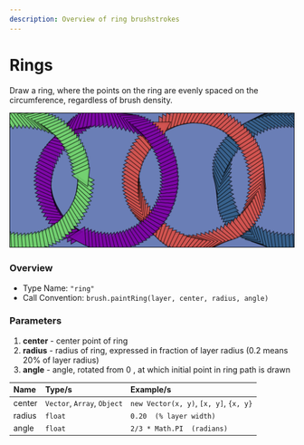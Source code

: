 ```yaml
---
description: Overview of ring brushstrokes
---
```


# Rings

Draw a ring, where the points on the ring are evenly spaced on the circumference, regardless of brush density.

![Rings with rotating triangular brush](../../.gitbook/assets/ring.png)

### Overview‌ <a id="overview"></a>

* Type Name: `"ring"`
* Call Convention: `brush.paintRing(layer, center, radius, angle)`

### Parameters <a id="parameters"></a>

1. **center** - center point of ring
2. **radius** - radius of ring, expressed in fraction of layer radius \(0.2 means 20% of layer radius\)
3. **angle** - angle, rotated from 0 , at which initial point in ring path is drawn 

| Name | Type/s | Example/s |
| :--- | :--- | :--- |
| center | `Vector`, `Array`, `Object` | `new Vector(x, y)`, `[x, y]`, `{x, y}` |
| radius | `float` | `0.20  (% layer width)` |
| angle | `float` | `2/3 * Math.PI  (radians)` |




